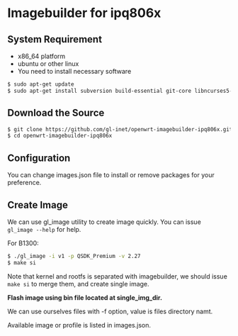 # Imagebuilder for ipq806x  

## System Requirement  

- x86_64 platform  
- ubuntu or other linux  
- You need to install necessary software  

```bash  
$ sudo apt-get update
$ sudo apt-get install subversion build-essential git-core libncurses5-dev zlib1g-dev gawk flex quilt libssl-dev xsltproc libxml-parser-perl mercurial bzr ecj cvs unzip git wget
```  

## Download the Source  

```bash  
$ git clone https://github.com/gl-inet/openwrt-imagebuilder-ipq806x.git
$ cd openwrt-imagebuilder-ipq806x
```  

## Configuration  

You can change images.json file to install or remove packages for your  
preference.  

## Create Image  

We can use gl_image utility to create image quickly. You can issue  
`gl_image --help` for help.  

For B1300:  
```bash  
$ ./gl_image -i v1 -p QSDK_Premium -v 2.27  
$ make si
```  

Note that kernel and rootfs is separated with imagebuilder, we should issue  
`make si` to merge them, and create single image.  

__Flash image using bin file located at single_img_dir.__  

We can use ourselves files with -f option, value is files directory namt.  

Available image or profile is listed in images.json.  
